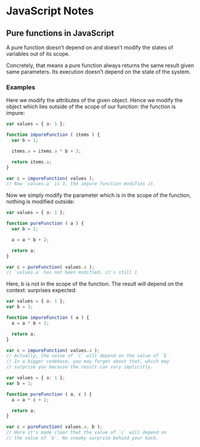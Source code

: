 # JavaScript Notes

## Pure functions in JavaScript

A pure function doesn’t depend on and doesn’t modify the states of variables out of its scope.

Concretely, that means a pure function always returns the same result given same parameters. Its execution doesn’t depend on the state of the system.

### Examples

Here we modify the attributes of the given object. Hence we modify the object which lies outside of the scope of our function: the function is impure:

```javascript
var values = { a: 1 };

function impureFunction ( items ) {
  var b = 1;

  items.a = items.a * b + 2;

  return items.a;
}

var c = impureFunction( values );
// Now `values.a` is 3, the impure function modifies it.
```

Now we simply modify the parameter which is in the scope of the function, nothing is modified outside:

```javascript
var values = { a: 1 };

function pureFunction ( a ) {
  var b = 1;

  a = a * b + 2;

  return a;
}

var c = pureFunction( values.a );
// `values.a` has not been modified, it's still 1
```

Here, b is not in the scope of the function. The result will depend on the context: surprises expected:

```javascript
var values = { a: 1 };
var b = 1;

function impureFunction ( a ) {
  a = a * b + 2;

  return a;
}

var c = impureFunction( values.a );
// Actually, the value of `c` will depend on the value of `b`.
// In a bigger codebase, you may forget about that, which may
// surprise you because the result can vary implicitly.
```

```javascript
var values = { a: 1 };
var b = 1;

function pureFunction ( a, c ) {
  a = a * c + 2;

  return a;
}

var c = pureFunction( values.a, b );
// Here it's made clear that the value of `c` will depend on
// the value of `b`. No sneaky surprise behind your back.
```
